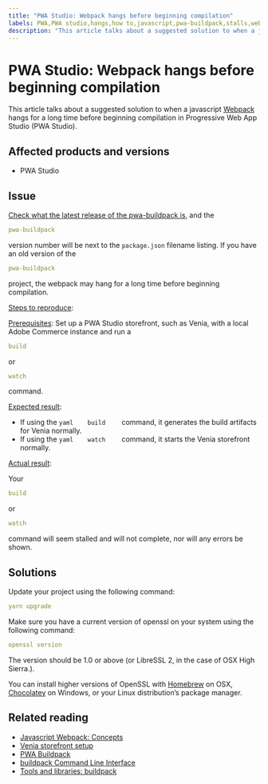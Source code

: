 ```yaml
---
title: "PWA Studio: Webpack hangs before beginning compilation"
labels: PWA,PWA studio,hangs,how to,javascript,pwa-buildpack,stalls,webpack,PWA for Adobe Commerce
description: "This article talks about a suggested solution to when a javascript [Webpack](https://magento.github.io/pwa-studio/technologies/tools-libraries/#webpack) hangs for a long time before beginning compilation in Progressive Web App Studio (PWA Studio)."
---
```


# PWA Studio: Webpack hangs before beginning compilation

This article talks about a suggested solution to when a javascript [Webpack](https://magento.github.io/pwa-studio/technologies/tools-libraries/#webpack) hangs for a long time before beginning compilation in Progressive Web App Studio (PWA Studio).

## Affected products and versions

* PWA Studio

## Issue

[Check what the latest release of the pwa-buildpack is](https://github.com/magento/pwa-studio/tree/master/packages/pwa-buildpack), and the

```yaml
pwa-buildpack
```

version number will be next to the `package.json` filename listing. If you have an old version of the

```yaml
pwa-buildpack
```

project, the webpack may hang for a long time before beginning compilation.

<u>Steps to reproduce</u>:

<u>Prerequisites</u>: Set up a PWA Studio storefront, such as Venia, with a local Adobe Commerce instance and run a

```yaml
build
```

or

```yaml
watch
```

command.

<u>Expected result</u>:

* If using the    ```yaml    build    ```    command, it generates the build artifacts for Venia normally.
* If using the    ```yaml    watch    ```    command, it starts the Venia storefront normally.

<u>Actual result</u>:

Your

```yaml
build
```

or

```yaml
watch
```

command will seem stalled and will not complete, nor will any errors be shown.

## Solutions

Update your project using the following command:

```yaml
yarn upgrade
```

Make sure you have a current version of openssl on your system using the following command:

```yaml
openssl version
```

The version should be 1.0 or above (or LibreSSL 2, in the case of OSX High Sierra.).

You can install higher versions of OpenSSL with [Homebrew](https://brew.sh/) on OSX, [Chocolatey](https://chocolatey.org/) on Windows, or your Linux distribution’s package manager.

## Related reading

* [Javascript Webpack: Concepts](https://webpack.js.org/concepts/)
* [Venia storefront setup](https://magento.github.io/pwa-studio/venia-pwa-concept/setup/)
* [PWA Buildpack](https://magento.github.io/pwa-studio/pwa-buildpack/)
* [buildpack Command Line Interface](https://magento.github.io/pwa-studio/pwa-buildpack/reference/buildpack-cli/)
* [Tools and libraries: buildpack](https://magento.github.io/pwa-studio/technologies/tools-libraries/#webpack) 

